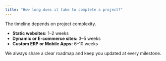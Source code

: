 ```yaml
---
title: "How long does it take to complete a project?"
---
```


The timeline depends on project complexity.  
- **Static websites:** 1–2 weeks  
- **Dynamic or E-commerce sites:** 3–5 weeks  
- **Custom ERP or Mobile Apps:** 6–10 weeks  

We always share a clear roadmap and keep you updated at every milestone.
